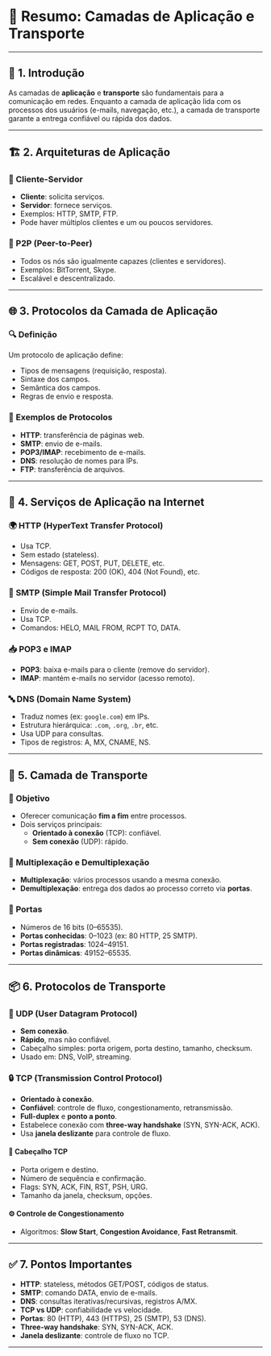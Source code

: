 
# 📘 Resumo: Camadas de Aplicação e Transporte

---

## 📌 1. Introdução

As camadas de **aplicação** e **transporte** são fundamentais para a comunicação em redes. Enquanto a camada de aplicação lida com os processos dos usuários (e-mails, navegação, etc.), a camada de transporte garante a entrega confiável ou rápida dos dados.

---

## 🏗️ 2. Arquiteturas de Aplicação

### 👥 Cliente-Servidor
- **Cliente**: solicita serviços.
- **Servidor**: fornece serviços.
- Exemplos: HTTP, SMTP, FTP.
- Pode haver múltiplos clientes e um ou poucos servidores.

### 🔄 P2P (Peer-to-Peer)
- Todos os nós são igualmente capazes (clientes e servidores).
- Exemplos: BitTorrent, Skype.
- Escalável e descentralizado.

---

## 🌐 3. Protocolos da Camada de Aplicação

### 🔍 Definição
Um protocolo de aplicação define:
- Tipos de mensagens (requisição, resposta).
- Sintaxe dos campos.
- Semântica dos campos.
- Regras de envio e resposta.

### 📡 Exemplos de Protocolos
- **HTTP**: transferência de páginas web.
- **SMTP**: envio de e-mails.
- **POP3/IMAP**: recebimento de e-mails.
- **DNS**: resolução de nomes para IPs.
- **FTP**: transferência de arquivos.

---

## 📧 4. Serviços de Aplicação na Internet

### 🌍 HTTP (HyperText Transfer Protocol)
- Usa TCP.
- Sem estado (stateless).
- Mensagens: GET, POST, PUT, DELETE, etc.
- Códigos de resposta: 200 (OK), 404 (Not Found), etc.

### 📨 SMTP (Simple Mail Transfer Protocol)
- Envio de e-mails.
- Usa TCP.
- Comandos: HELO, MAIL FROM, RCPT TO, DATA.

### 📥 POP3 e IMAP
- **POP3**: baixa e-mails para o cliente (remove do servidor).
- **IMAP**: mantém e-mails no servidor (acesso remoto).

### 🔤 DNS (Domain Name System)
- Traduz nomes (ex: `google.com`) em IPs.
- Estrutura hierárquica: `.com`, `.org`, `.br`, etc.
- Usa UDP para consultas.
- Tipos de registros: A, MX, CNAME, NS.

---

## 🚚 5. Camada de Transporte

### 🎯 Objetivo
- Oferecer comunicação **fim a fim** entre processos.
- Dois serviços principais:
  - **Orientado à conexão** (TCP): confiável.
  - **Sem conexão** (UDP): rápido.

### 🔗 Multiplexação e Demultiplexação
- **Multiplexação**: vários processos usando a mesma conexão.
- **Demultiplexação**: entrega dos dados ao processo correto via **portas**.

### 🧾 Portas
- Números de 16 bits (0–65535).
- **Portas conhecidas**: 0–1023 (ex: 80 HTTP, 25 SMTP).
- **Portas registradas**: 1024–49151.
- **Portas dinâmicas**: 49152–65535.

---

## 📦 6. Protocolos de Transporte

### 🚀 UDP (User Datagram Protocol)
- **Sem conexão**.
- **Rápido**, mas não confiável.
- Cabeçalho simples: porta origem, porta destino, tamanho, checksum.
- Usado em: DNS, VoIP, streaming.

### 🔒 TCP (Transmission Control Protocol)
- **Orientado à conexão**.
- **Confiável**: controle de fluxo, congestionamento, retransmissão.
- **Full-duplex** e **ponto a ponto**.
- Estabelece conexão com **three-way handshake** (SYN, SYN-ACK, ACK).
- Usa **janela deslizante** para controle de fluxo.

#### 🧩 Cabeçalho TCP
- Porta origem e destino.
- Número de sequência e confirmação.
- Flags: SYN, ACK, FIN, RST, PSH, URG.
- Tamanho da janela, checksum, opções.

#### ⚙️ Controle de Congestionamento
- Algoritmos: **Slow Start**, **Congestion Avoidance**, **Fast Retransmit**.

---

## ✅ 7. Pontos Importantes

- **HTTP**: stateless, métodos GET/POST, códigos de status.
- **SMTP**: comando DATA, envio de e-mails.
- **DNS**: consultas iterativas/recursivas, registros A/MX.
- **TCP vs UDP**: confiabilidade vs velocidade.
- **Portas**: 80 (HTTP), 443 (HTTPS), 25 (SMTP), 53 (DNS).
- **Three-way handshake**: SYN, SYN-ACK, ACK.
- **Janela deslizante**: controle de fluxo no TCP.

---

